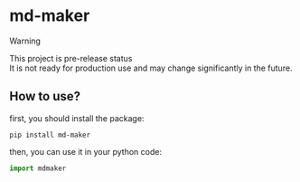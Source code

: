# md-maker
> [!WARNING]
> This project is pre-release status<br>
> It is not ready for production use and may change significantly in the future.
## How to use?
first, you should install the package:
```dash
pip install md-maker
```
then, you can use it in your python code:
```python
import mdmaker
```
